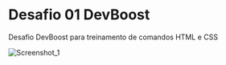 # Desafio 01 DevBoost
Desafio DevBoost para treinamento de comandos HTML e CSS



![Screenshot_1](https://user-images.githubusercontent.com/96439824/209826704-99e582f4-ca84-4d52-849d-1544e36363c9.png)
